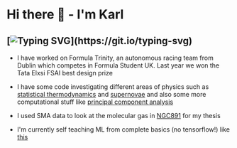 # Hi there 👋 - I'm Karl 

[![Typing SVG](https://readme-typing-svg.demolab.com/?lines=Physics+and+Astrophysics+Graduate;who+likes+stars;and+galaxies!;and+basically+all+cool+science;Newish+to+github;currently+learning+ML;Physics+and+Astrophysics+Graduate;NO+it's+not+a+loop;ok+maybe+it+is...)](https://git.io/typing-svg)
---

- I have worked on Formula Trinity, an autonomous racing team from Dublin which competes in Formula Student UK. Last year we won the Tata Elxsi FSAI best design prize
- I have some code investigating different areas of physics such as [statistical thermodynamics](https://github.com/KarlNichlsn/STATISTICAL_THERMO) and [supernovae](https://github.com/KarlNichlsn/PHYSICS_PROJs/tree/main/SUPERNOVAE_REDSHIFT_COSMOLOGY) and also some more computational stuff like [principal component analysis]()
- I used SMA data to look at the molecular gas in [NGC891](https://github.com/KarlNichlsn/NGC891) for my thesis
  
- I'm currently self teaching ML from complete basics (no tensorflow!) like [this]()



<!--
---
<p align="center">
  <img src="https://github-readme-stats.vercel.app/api?username=KarlNichlsn&show_icons=true&theme=dark" width="400">
  <img src="https://github-readme-streak-stats.herokuapp.com?user=KarlNichlsn&theme=dark&hide_border=true" width="400">
</p>

---
<!--
**KarlNichlsn/KarlNichlsn** is a ✨ _special_ ✨ repository because its `README.md` (this file) appears on your GitHub profile.

Here are some ideas to get you started:

- 🔭 I’m currently working on ...
- 🌱 I’m currently learning ...
- 👯 I’m looking to collaborate on ...
- 🤔 I’m looking for help with ...
- 💬 Ask me about ...
- 📫 How to reach me: ...
- 😄 Pronouns: ...
- ⚡ Fun fact: ...
-->
